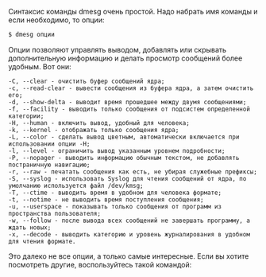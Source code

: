 Синтаксис команды dmesg очень простой. Надо набрать имя команды и если необходимо, то опции:

```bash
$ dmesg опции
```

Опции позволяют управлять выводом, добавлять или скрывать дополнительную информацию и делать просмотр сообщений более удобным. Вот они:

    -C, --clear - очистить буфер сообщений ядра;
    -c, --read-clear - вывести сообщения из буфера ядра, а затем очистить его;
    -d, --show-delta - выводит время прошедшее между двумя сообщениями;
    -f, --facility - выводить только сообщения от подсистем определенной категории;
    -H, --human - включить вывод, удобный для человека;
    -k, --kernel - отображать только сообщения ядра;
    -L, --color - сделать вывод цветным, автоматически включается при использовании опции -H;
    -l, --level - ограничить вывод указанным уровнем подробности;
    -P, --nopager - выводить информацию обычным текстом, не добавлять постраничную навигацию;
    -r, --raw - печатать сообщения как есть, не убирая служебные префиксы;
    -S, --syslog - использовать Syslog для чтения сообщений от ядра, по умолчанию используется файл /dev/kmsg;
    -T, --ctime - выводить время в удобном для человека формате;
    -t, --notime - не выводить время поступления сообщения;
    -u, --userspace - показывать только сообщения от программ из пространства пользователя;
    -w, --follow - после вывода всех сообщений не завершать программу, а ждать новых;
    -x, --decode - выводить категорию и уровень журналирования в удобном для чтения формате.

Это далеко не все опции, а только самые интересные. Если вы хотите посмотреть другие, воспользуйтесь такой командой:
